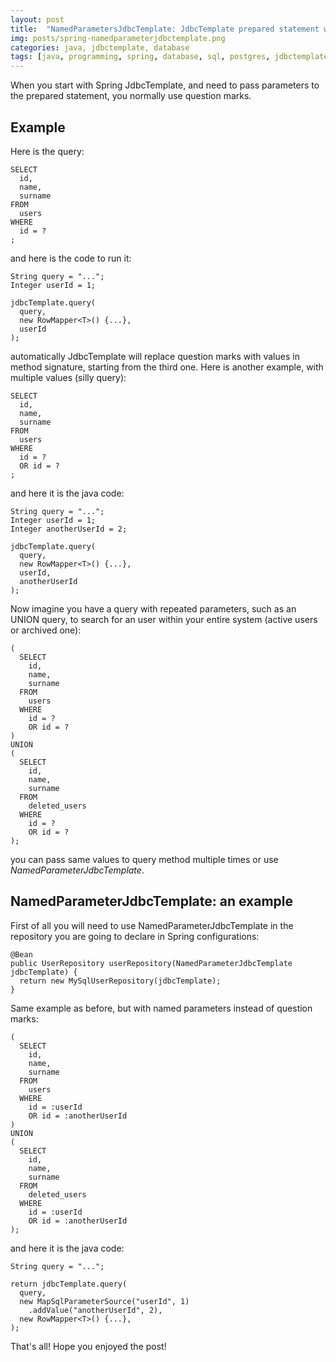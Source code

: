 ```yaml
---
layout: post
title:  "NamedParametersJdbcTemplate: JdbcTemplate prepared statement with named params"
img: posts/spring-namedparameterjdbctemplate.png
categories: java, jdbctemplate, database
tags: [java, programming, spring, database, sql, postgres, jdbctemplate, docker]
---
```


When you start with Spring JdbcTemplate, and need to pass parameters to the prepared statement,
you normally use question marks.

## Example

Here is the query:
```$sql
SELECT
  id,
  name,
  surname
FROM
  users
WHERE
  id = ?
;
```

and here is the code to run it:
```$java
String query = "...";
Integer userId = 1;

jdbcTemplate.query(
  query,
  new RowMapper<T>() {...},
  userId
);
```
automatically JdbcTemplate will replace question marks with values in method signature, starting from the third one.
Here is another example, with multiple values (silly query):
```
SELECT
  id,
  name,
  surname
FROM
  users
WHERE
  id = ?
  OR id = ?
;
```
and here it is the java code:
```$java
String query = "...";
Integer userId = 1;
Integer anotherUserId = 2;

jdbcTemplate.query(
  query,
  new RowMapper<T>() {...},
  userId,
  anotherUserId
);
```

Now imagine you have a query with repeated parameters, such as an UNION query, to search for an user within your entire system (active users or archived one):
```$sql
(
  SELECT
    id,
    name,
    surname
  FROM
    users
  WHERE
    id = ?
    OR id = ?
)
UNION
(
  SELECT
    id,
    name,
    surname
  FROM
    deleted_users
  WHERE
    id = ?
    OR id = ?
);
```
you can pass same values to query method multiple times or use *NamedParameterJdbcTemplate*.

## NamedParameterJdbcTemplate: an example

First of all you will need to use NamedParameterJdbcTemplate in the repository you are going to declare in Spring configurations:
```$java
@Bean
public UserRepository userRepository(NamedParameterJdbcTemplate jdbcTemplate) {
  return new MySqlUserRepository(jdbcTemplate);
}
```

Same example as before, but with named parameters instead of question marks:
```$sql
(
  SELECT
    id,
    name,
    surname
  FROM
    users
  WHERE
    id = :userId
    OR id = :anotherUserId
)
UNION
(
  SELECT
    id,
    name,
    surname
  FROM
    deleted_users
  WHERE
    id = :userId
    OR id = :anotherUserId
);
```

and here it is the java code:
```$java
String query = "...";

return jdbcTemplate.query(
  query,
  new MapSqlParameterSource("userId", 1)
    .addValue("anotherUserId", 2),
  new RowMapper<T>() {...},
);
```

That's all!
Hope you enjoyed the post!